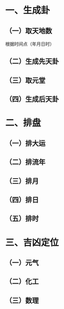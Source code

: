# 一、生成卦

## （一）取天地数

根据时间点（年月日时）

## （二）生成先天卦

## （三）取元堂

## （四）生成后天卦

# 二、排盘

## （一）排大运

## （二）排流年

## （三）排月

## （四）排日

## （五）排时

# 三、吉凶定位

## （一）元气

## （二）化工

## （三）数理
